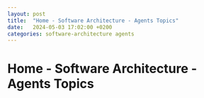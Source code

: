 ```yaml
---
layout: post
title:  "Home - Software Architecture - Agents Topics"
date:   2024-05-03 17:02:00 +0200
categories: software-architecture agents
---
```


# Home - Software Architecture - Agents Topics